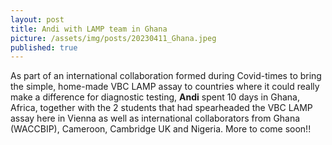 ```yaml
---
layout: post
title: Andi with LAMP team in Ghana
picture: /assets/img/posts/20230411_Ghana.jpeg
published: true
---
```

As part of an international collaboration formed during Covid-times to bring the simple, home-made VBC LAMP assay to countries where it could really make a difference for diagnostic testing, **Andi** spent 10 days in Ghana, Africa, together with the 2 students that had spearheaded the VBC LAMP assay here in Vienna as well as international collaborators from Ghana (WACCBIP), Cameroon, Cambridge UK and Nigeria.
More to come soon!!
